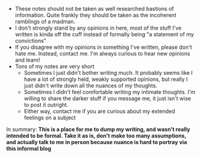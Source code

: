  - These notes should not be taken as well researched bastions of information. Quite frankly they should be taken as the incoherent ramblings of a madman.
 - I don't strongly stand by any opinions in here, most of the stuff I've written is kinda off the cuff instead of formally being "a statement of my convictions"
 - If you disagree with my opinions in something I've written, please don't hate me. Instead, contact me. I'm always curious to hear new opinions and learn!
 - Tons of my notes are very short
   - Sometimes I just didn't bother writing much. It probably seems like I have a lot of strongly held, weakly supported opinions, but really I just didn't write down all the nuances of my thoughts.
   - Sometimes I didn't feel comfortable writing my intimate thoughts. I'm willing to share the darker stuff if you message me, it just isn't wise to post it outright.
   - Either way, contact me if you are curious about my extended feelings on a subject

In summary: **This is a place for me to dump my writing, and wasn't really intended to be formal. Take it as is, don't make too many assumptions, and actually talk to me in person because nuance is hard to portray via this informal blog**
